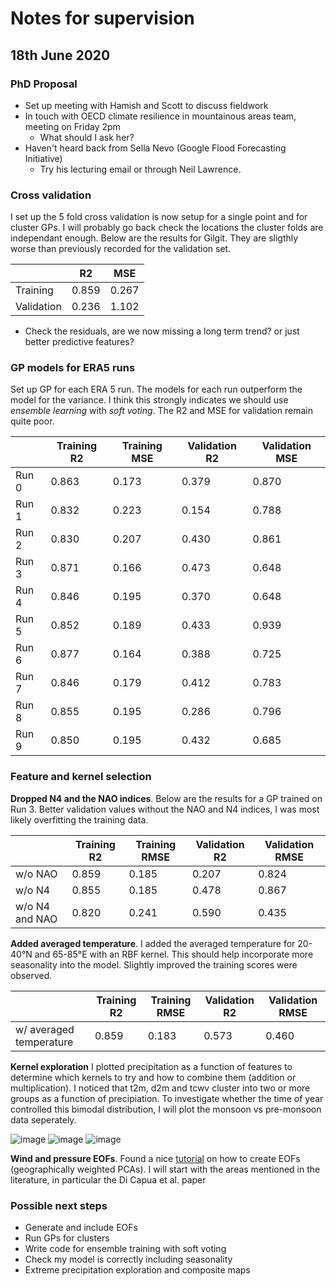 # Notes for supervision

## 18th June 2020

### PhD Proposal

* Set up meeting with Hamish and Scott to discuss fieldwork
* In touch with OECD climate resilience in mountainous areas team, meeting on Friday 2pm
  * What should I ask her?
* Haven't heard back from Sella Nevo (Google Flood Forecasting Initiative)
  * Try his lecturing email or through Neil Lawrence.

### Cross validation

I set up the 5 fold cross validation is now setup for a single point and for cluster GPs. I will probably go back check the locations the cluster folds are independant enough. Below are the results for Gilgit. They are sligthly worse than previously recorded for the validation set.

|            |  R2   | MSE  |
| ---------- | ----- | ----- |
| Training   | 0.859 | 0.267 |
| Validation | 0.236 | 1.102 |

* Check the residuals, are we now missing a long term trend? or just better predictive features?

### GP models for ERA5 runs

Set up GP for each ERA 5 run. The models for each run outperform the model for the variance. I think this strongly indicates we should use _ensemble learning_ with _soft voting_. The R2 and MSE for validation remain quite poor.

|       | Training R2 | Training MSE | Validation R2 | Validation MSE |
| ----- | ----------- | ------------- | ------------- | --------------- |
| Run 0 | 0.863 | 0.173 | 0.379 | 0.870 |
| Run 1 | 0.832 | 0.223 | 0.154 | 0.788 |
| Run 2 | 0.830 | 0.207 | 0.430 | 0.861 |
| Run 3 | 0.871 | 0.166 | 0.473 | 0.648 |
| Run 4 | 0.846 | 0.195 | 0.370 | 0.648 |
| Run 5 | 0.852 | 0.189 | 0.433 | 0.939 |
| Run 6 | 0.877 | 0.164 | 0.388 | 0.725 |
| Run 7 | 0.846 | 0.179 | 0.412 | 0.783 |
| Run 8 | 0.855 | 0.195 | 0.286 | 0.796 |
| Run 9 | 0.850 | 0.195 | 0.432 | 0.685 |

### Feature and kernel selection

__Dropped N4 and the NAO indices__. Below are the results for a GP trained on Run 3. Better validation values without the NAO and N4 indices, I was most likely overfitting the training data.

|                | Training R2 | Training RMSE | Validation R2 | Validation RMSE |
| -------------- | ----------- | ------------- | ------------- | --------------- |
| w/o NAO        | 0.859 | 0.185 | 0.207 | 0.824 |
| w/o N4         | 0.855 | 0.185 | 0.478 | 0.867 |
| w/o N4 and NAO | 0.820 | 0.241 | 0.590 | 0.435 |


__Added averaged temperature__. I added the averaged temperature for 20-40°N and 65-85°E with an RBF kernel. This should help incorporate more seasonality into the model. Slightly improved the training scores were observed.

|                | Training R2 | Training RMSE | Validation R2 | Validation RMSE |
| -------------- | ----------- | ------------- | ------------- | --------------- |
| w/ averaged temperature | 0.859 | 0.183 | 0.573 | 0.460 |

__Kernel exploration__ I plotted precipitation as a function of features to determine which kernels to try and how to combine them (addition or multiplication). I noticed that t2m, d2m and tcwv cluster into two or more groups as a function of precipiation. To investigate whether the time of year controlled this bimodal distribution, I will plot the monsoon vs pre-monsoon data seperately.

![image](https://dl.dropboxusercontent.com/s/9j8qoof2v0sa8ea/Screenshot%202020-06-18%20at%2001.40.28.png?dl=0)
![image](https://dl.dropboxusercontent.com/s/y2znisw24nfd3xt/Screenshot%202020-06-18%20at%2001.41.54.png?dl=0)
![image](https://dl.dropboxusercontent.com/s/2b4i24bnmgnv9aw/Screenshot%202020-06-18%20at%2001.43.10.png?dl=0)

__Wind and pressure EOFs__. Found a nice [tutorial](http://nicolasfauchereau.github.io/climatecode/posts/eof-analysis-with-scikit-learn/) on how to create EOFs (geographically weighted PCAs). I will start with the areas mentioned in the literature,  in particular the Di Capua et al. paper

### Possible next steps

* Generate and include EOFs
* Run GPs for clusters
* Write code for ensemble training with soft voting
* Check my model is correctly including seasonality
* Extreme precipitation exploration and composite maps
